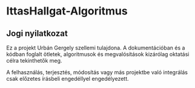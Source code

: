 # IttasHallgat-Algoritmus
## Jogi nyilatkozat

Ez a projekt Urbán Gergely szellemi tulajdona. A dokumentációban és a kódban foglalt ötletek, algoritmusok és megvalósítások kizárólag oktatási célra tekinthetők meg.

A felhasználás, terjesztés, módosítás vagy más projektbe való integrálás csak előzetes írásbeli engedéllyel engedélyezett.
